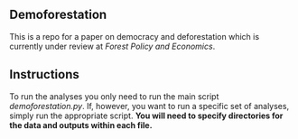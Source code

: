 ## Demoforestation

This is a repo for a paper on democracy and deforestation which is currently under review at *Forest Policy and Economics*.

## Instructions

To run the analyses you only need to run the main script *demoforestation.py*. If, however, you want to run a specific set of analyses, simply run the appropriate script. **You will need to specify directories for the data and outputs within each file.**
